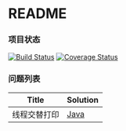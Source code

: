 # README #

### 项目状态 ###
[![Build Status](https://travis-ci.com/odirus/coding-solutions.svg?branch=master)](https://travis-ci.com/odirus/coding-solutions)
[![Coverage Status](https://coveralls.io/repos/github/odirus/coding-solutions/badge.svg?branch=master)](https://coveralls.io/github/odirus/coding-solutions?branch=master)

### 问题列表 ###
| Title | Solution |
| ----- | -------- |
| 线程交替打印 | [Java](./java/src/main/java/concurrency/multithreadprint) |
